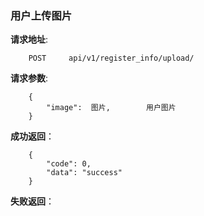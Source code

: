 ### 用户上传图片

**请求地址**:
```
    POST     api/v1/register_info/upload/
```

**请求参数**:
```
    {
        "image":  图片,        用户图片        
    }
```

**成功返回**：
```
    {
        "code": 0, 
        "data": "success"
    }
```

**失败返回**：
```

```